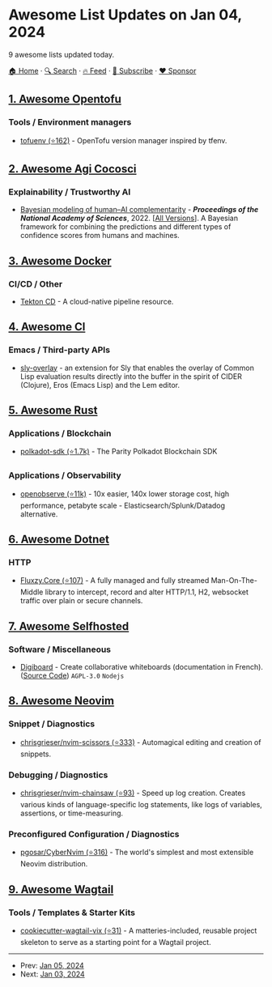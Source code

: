 # Awesome List Updates on Jan 04, 2024

9 awesome lists updated today.

[🏠 Home](/README.md) · [🔍 Search](https://www.trackawesomelist.com/search/) · [🔥 Feed](https://www.trackawesomelist.com/rss.xml) · [📮 Subscribe](https://trackawesomelist.us17.list-manage.com/subscribe?u=d2f0117aa829c83a63ec63c2f&id=36a103854c) · [❤️  Sponsor](https://github.com/sponsors/theowenyoung)



## [1. Awesome Opentofu](/content/virtualroot/awesome-opentofu/README.md)

### Tools / Environment managers

*   [tofuenv (⭐162)](https://github.com/tofuutils/tofuenv) - OpenTofu version manager inspired by tfenv.

## [2. Awesome Agi Cocosci](/content/YuzheSHI/awesome-agi-cocosci/README.md)

### Explainability / Trustworthy AI

*   [Bayesian modeling of human–AI complementarity](https://www.pnas.org/doi/full/10.1073/pnas.2111547119) - ***Proceedings of the National Academy of Sciences***, 2022. \[[All Versions](https://scholar.google.com/scholar?cluster=15735143859968841009\&hl=en\&as_sdt=0,5)]. A Bayesian framework for combining the predictions and different types of confidence scores from humans and machines.

## [3. Awesome Docker](/content/veggiemonk/awesome-docker/README.md)

### CI/CD / Other

*   [Tekton CD](https://tekton.dev/) - A cloud-native pipeline resource.

## [4. Awesome Cl](/content/CodyReichert/awesome-cl/README.md)

### Emacs / Third-party APIs

*   [sly-overlay](https://git.sr.ht/~fosskers/sly-overlay) - an extension for Sly that enables the overlay of Common Lisp evaluation results directly into the buffer in the spirit of CIDER (Clojure), Eros (Emacs Lisp) and the Lem editor.

## [5. Awesome Rust](/content/rust-unofficial/awesome-rust/README.md)

### Applications / Blockchain

*   [polkadot-sdk (⭐1.7k)](https://github.com/paritytech/polkadot-sdk) - The Parity Polkadot Blockchain SDK

### Applications / Observability

*   [openobserve (⭐11k)](https://github.com/openobserve/openobserve) - 10x easier, 140x lower storage cost, high performance, petabyte scale - Elasticsearch/Splunk/Datadog alternative.

## [6. Awesome Dotnet](/content/quozd/awesome-dotnet/README.md)

### HTTP

*   [Fluxzy.Core (⭐107)](https://github.com/haga-rak/fluxzy.core) - A fully managed and fully streamed Man-On-The-Middle library to intercept, record and alter HTTP/1.1, H2, websocket traffic over plain or secure channels.

## [7. Awesome Selfhosted](/content/awesome-selfhosted/awesome-selfhosted/README.md)

### Software / Miscellaneous

*   [Digiboard](https://digiboard.app/) - Create collaborative whiteboards (documentation in French). ([Source Code](https://codeberg.org/ladigitale/digiboard)) `AGPL-3.0` `Nodejs`

## [8. Awesome Neovim](/content/rockerBOO/awesome-neovim/README.md)

### Snippet / Diagnostics

*   [chrisgrieser/nvim-scissors (⭐333)](https://github.com/chrisgrieser/nvim-scissors) - Automagical editing and creation of snippets.

### Debugging / Diagnostics

*   [chrisgrieser/nvim-chainsaw (⭐93)](https://github.com/chrisgrieser/nvim-chainsaw) - Speed up log creation. Creates various kinds of language-specific log statements, like logs of variables, assertions, or time-measuring.

### Preconfigured Configuration / Diagnostics

*   [pgosar/CyberNvim (⭐316)](https://github.com/pgosar/CyberNvim) - The world's simplest and most extensible Neovim distribution.

## [9. Awesome Wagtail](/content/springload/awesome-wagtail/README.md)

### Tools / Templates & Starter Kits

*   [cookiecutter-wagtail-vix (⭐31)](https://github.com/engineervix/cookiecutter-wagtail-vix) - A matteries-included, reusable project skeleton to serve as a starting point for a Wagtail project.

---

- Prev: [Jan 05, 2024](/content/2024/01/05/README.md)
- Next: [Jan 03, 2024](/content/2024/01/03/README.md)
